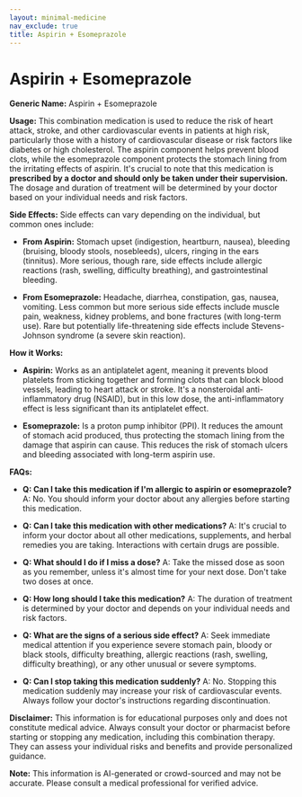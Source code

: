 ```yaml
---
layout: minimal-medicine
nav_exclude: true
title: Aspirin + Esomeprazole
---
```


# Aspirin + Esomeprazole

**Generic Name:** Aspirin + Esomeprazole

**Usage:**  This combination medication is used to reduce the risk of heart attack, stroke, and other cardiovascular events in patients at high risk, particularly those with a history of cardiovascular disease or risk factors like diabetes or high cholesterol.  The aspirin component helps prevent blood clots, while the esomeprazole component protects the stomach lining from the irritating effects of aspirin.  It's crucial to note that this medication is **prescribed by a doctor and should only be taken under their supervision.**  The dosage and duration of treatment will be determined by your doctor based on your individual needs and risk factors.


**Side Effects:**  Side effects can vary depending on the individual, but common ones include:

* **From Aspirin:** Stomach upset (indigestion, heartburn, nausea), bleeding (bruising, bloody stools, nosebleeds), ulcers, ringing in the ears (tinnitus).  More serious, though rare, side effects include allergic reactions (rash, swelling, difficulty breathing), and gastrointestinal bleeding.

* **From Esomeprazole:** Headache, diarrhea, constipation, gas, nausea, vomiting.  Less common but more serious side effects include muscle pain, weakness, kidney problems, and bone fractures (with long-term use).  Rare but potentially life-threatening side effects include Stevens-Johnson syndrome (a severe skin reaction).

**How it Works:**

* **Aspirin:**  Works as an antiplatelet agent, meaning it prevents blood platelets from sticking together and forming clots that can block blood vessels, leading to heart attack or stroke.  It's a nonsteroidal anti-inflammatory drug (NSAID), but in this low dose, the anti-inflammatory effect is less significant than its antiplatelet effect.

* **Esomeprazole:**  Is a proton pump inhibitor (PPI).  It reduces the amount of stomach acid produced, thus protecting the stomach lining from the damage that aspirin can cause.  This reduces the risk of stomach ulcers and bleeding associated with long-term aspirin use.


**FAQs:**

* **Q: Can I take this medication if I'm allergic to aspirin or esomeprazole?**  A: No.  You should inform your doctor about any allergies before starting this medication.

* **Q: Can I take this medication with other medications?** A:  It's crucial to inform your doctor about all other medications, supplements, and herbal remedies you are taking.  Interactions with certain drugs are possible.

* **Q: What should I do if I miss a dose?** A:  Take the missed dose as soon as you remember, unless it's almost time for your next dose.  Don't take two doses at once.

* **Q: How long should I take this medication?** A: The duration of treatment is determined by your doctor and depends on your individual needs and risk factors.

* **Q: What are the signs of a serious side effect?** A:  Seek immediate medical attention if you experience severe stomach pain, bloody or black stools, difficulty breathing, allergic reactions (rash, swelling, difficulty breathing), or any other unusual or severe symptoms.

* **Q: Can I stop taking this medication suddenly?** A: No.  Stopping this medication suddenly may increase your risk of cardiovascular events.  Always follow your doctor's instructions regarding discontinuation.


**Disclaimer:** This information is for educational purposes only and does not constitute medical advice.  Always consult your doctor or pharmacist before starting or stopping any medication, including this combination therapy.  They can assess your individual risks and benefits and provide personalized guidance.


**Note:** This information is AI-generated or crowd-sourced and may not be accurate. Please consult a medical professional for verified advice.